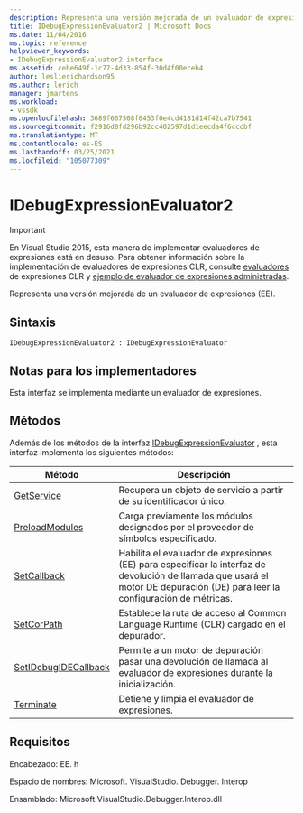 ```yaml
---
description: Representa una versión mejorada de un evaluador de expresiones (EE).
title: IDebugExpressionEvaluator2 | Microsoft Docs
ms.date: 11/04/2016
ms.topic: reference
helpviewer_keywords:
- IDebugExpressionEvaluator2 interface
ms.assetid: cebe649f-1c77-4d33-854f-30d4f00eceb4
author: leslierichardson95
ms.author: lerich
manager: jmartens
ms.workload:
- vssdk
ms.openlocfilehash: 3689f667508f6453f0e4cd4181d14f42ca7b7541
ms.sourcegitcommit: f2916d8fd296b92cc402597d1d1eecda4f6cccbf
ms.translationtype: MT
ms.contentlocale: es-ES
ms.lasthandoff: 03/25/2021
ms.locfileid: "105077309"
---
```

# <a name="idebugexpressionevaluator2"></a>IDebugExpressionEvaluator2
> [!IMPORTANT]
> En Visual Studio 2015, esta manera de implementar evaluadores de expresiones está en desuso. Para obtener información sobre la implementación de evaluadores de expresiones CLR, consulte [evaluadores](https://github.com/Microsoft/ConcordExtensibilitySamples/wiki/CLR-Expression-Evaluators) de expresiones CLR y [ejemplo de evaluador de expresiones administradas](https://github.com/Microsoft/ConcordExtensibilitySamples/wiki/Managed-Expression-Evaluator-Sample).

 Representa una versión mejorada de un evaluador de expresiones (EE).

## <a name="syntax"></a>Sintaxis

```
IDebugExpressionEvaluator2 : IDebugExpressionEvaluator
```

## <a name="notes-for-implementers"></a>Notas para los implementadores
 Esta interfaz se implementa mediante un evaluador de expresiones.

## <a name="methods"></a>Métodos
 Además de los métodos de la interfaz [IDebugExpressionEvaluator](../../../extensibility/debugger/reference/idebugexpressionevaluator.md) , esta interfaz implementa los siguientes métodos:

|Método|Descripción|
|------------|-----------------|
|[GetService](../../../extensibility/debugger/reference/idebugexpressionevaluator2-getservice.md)|Recupera un objeto de servicio a partir de su identificador único.|
|[PreloadModules](../../../extensibility/debugger/reference/idebugexpressionevaluator2-preloadmodules.md)|Carga previamente los módulos designados por el proveedor de símbolos especificado.|
|[SetCallback](../../../extensibility/debugger/reference/idebugexpressionevaluator2-setcallback.md)|Habilita el evaluador de expresiones (EE) para especificar la interfaz de devolución de llamada que usará el motor DE depuración (DE) para leer la configuración de métricas.|
|[SetCorPath](../../../extensibility/debugger/reference/idebugexpressionevaluator2-setcorpath.md)|Establece la ruta de acceso al Common Language Runtime (CLR) cargado en el depurador.|
|[SetIDebugIDECallback](../../../extensibility/debugger/reference/idebugexpressionevaluator2-setidebugidecallback.md)|Permite a un motor de depuración pasar una devolución de llamada al evaluador de expresiones durante la inicialización.|
|[Terminate](../../../extensibility/debugger/reference/idebugexpressionevaluator2-terminate.md)|Detiene y limpia el evaluador de expresiones.|

## <a name="requirements"></a>Requisitos
 Encabezado: EE. h

 Espacio de nombres: Microsoft. VisualStudio. Debugger. Interop

 Ensamblado: Microsoft.VisualStudio.Debugger.Interop.dll
